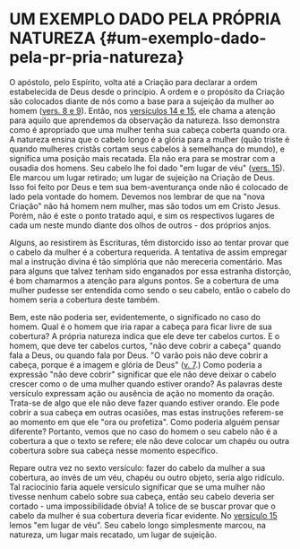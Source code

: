 # UM EXEMPLO DADO PELA PRÓPRIA NATUREZA {#um-exemplo-dado-pela-pr-pria-natureza}

O apóstolo, pelo Espírito, volta até a Criação para declarar a ordem estabelecida de Deus desde o princípio. A ordem e o propósito da Criação são colocados diante de nós como a base para a sujeição da mulher ao homem ([vers. 8 e 9](http://bibliaonline.com.br/acf/1co/11/8/,9)). Então, nos [versículos 14 e 15](http://bibliaonline.com.br/acf/1co/11/14,15), ele chama a atenção para aquilo que aprendemos da observação da natureza. Isso demonstra como é apropriado que uma mulher tenha sua cabeça coberta quando ora. A natureza ensina que o cabelo longo é a glória para a mulher (quão triste é quando mulheres cristãs cortam seus cabelos à semelhança do mundo), e significa uma posição mais recatada. Ela não era para se mostrar com a ousadia dos homens. Seu cabelo lhe foi dado &quot;em lugar de véu&quot; ([vers. 15](http://bibliaonline.com.br/acf/1co/11/15)). Ele marcou um lugar retirado; um lugar de sujeição na Criação de Deus. Isso foi feito por Deus e tem sua bem-aventurança onde não é colocado de lado pela vontade do homem. Devemos nos lembrar de que na &quot;nova Criação&quot; não há homem nem mulher, mas são todos um em Cristo Jesus. Porém, não é este o ponto tratado aqui, e sim os respectivos lugares de cada um neste mundo diante dos olhos de outros - dos próprios anjos.

Alguns, ao resistirem às Escrituras, têm distorcido isso ao tentar provar que o cabelo da mulher é a cobertura requerida. A tentativa de assim empregar mal a instrução divina é tão simplória que não mereceria comentário. Mas para alguns que talvez tenham sido enganados por essa estranha distorção, é bom chamarmos a atenção para alguns pontos. Se a cobertura de uma mulher pudesse ser entendida como sendo o seu cabelo, então o cabelo do homem seria a cobertura deste também.

Bem, este não poderia ser, evidentemente, o significado no caso do homem. Qual é o homem que iria rapar a cabeça para ficar livre de sua cobertura? A própria natureza indica que ele deve ter cabelos curtos. E o homem, que deve ter cabelos curtos, &quot;não deve cobrir a cabeça&quot; quando fala a Deus, ou quando fala por Deus. &quot;O varão pois não deve cobrir a cabeça, porque é a imagem e glória de Deus&quot; ([v. 7](http://bibliaonline.com.br/acf/1co/11/7).) Como poderia a expressão &quot;não deve cobrir&quot; significar que ele não deve deixar o cabelo crescer como o de uma mulher quando estiver orando? As palavras deste versículo expressam ação ou ausência de ação no momento da oração. Trata-se de algo que ele não deve fazer quando estiver orando. Ele pode cobrir a sua cabeça em outras ocasiões, mas estas instruções referem-se ao momento em que ele &quot;ora ou profetiza&quot;. Como poderia alguém pensar diferente? Portanto, vemos que no caso do homem o seu cabelo não é a cobertura a que o texto se refere; ele não deve colocar um chapéu ou outra cobertura sobre sua cabeça nesse momento específico.

Repare outra vez no sexto versículo: fazer do cabelo da mulher a sua cobertura, ao invés de um véu, chapéu ou outro objeto, seria algo ridículo. Tal raciocínio faria aquele versículo significar que se uma mulher não tivesse nenhum cabelo sobre sua cabeça, então seu cabelo deveria ser cortado - uma impossibilidade óbvia! A tolice de se buscar provar que o cabelo da mulher é sua cobertura deveria ficar evidente. No [versículo 15](http://bibliaonline.com.br/acf/1co/11/5) lemos &quot;em lugar de véu&quot;. Seu cabelo longo simplesmente marcou, na natureza, um lugar mais recatado, um lugar de sujeição.
